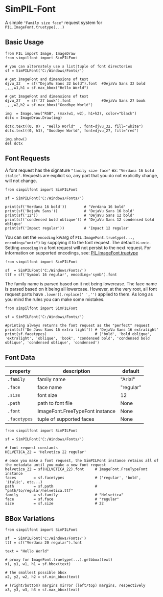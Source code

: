 # SimPIL-Font

A simple `"Family size face"` request system for `PIL.ImageFont.truetype(...)` 

## Basic Usage
```python3
from PIL import Image, ImageDraw
from simpilfont import SimPILFont

# you can alternately use a list|tuple of font directories
sf = SimPILFont('C:/Windows/Fonts/')

# get ImageFont and dimensions of text
djvu_32   = sf("DejaVu Sans 32 bold").font  #DejaVu Sans 32 bold
_,_,w1,h1 = sf.max_bbox("Hello World")

# get ImageFont and dimensions of text
djvu_27   = sf('27 book').font              #DejaVu Sans 27 book
_,_,w2,h2 = sf.max_bbox("Goodbye World")

img  = Image.new("RGB", (max(w1, w2), h1+h2), color="black")
dctx = ImageDraw.Draw(img)

dctx.text((0, 0) , "Hello World"  , font=djvu_32, fill="white")
dctx.text((0, h1), "Goodbye World", font=djvu_27, fill="red")

img.show()
del dctx
```

## Font Requests

A font request has the signature `"family size face"` ex: `"Verdana 16 bold italic"`. Requests are explicit so, any part that you do not explicitly change, will not change.

```python3
from simpilfont import SimPILFont

sf = SimPILFont('C:/Windows/Fonts/')

print(sf('Verdana 16 bold'))        # 'Verdana 16 bold'
print(sf('DejaVu Sans'))            # 'DejaVu Sans 16 bold'
print(sf('12'))                     # 'DejaVu Sans 12 bold'
print(sf('condensed bold oblique')) # 'DejaVu Sans 12 condensed bold oblique'
print(sf('Impact regular'))         # 'Impact 12 regular'
```

You can set the `encoding` kwarg of `PIL.ImageFont.truetype(..., encoding="unic")` by supplying it to the font request. The default is `unic`. Setting `encoding` in a font request will not persist to the next request. For information on supported encodings, see: [PIL.ImageFont.truetype](https://pillow.readthedocs.io/en/stable/reference/ImageFont.html#PIL.ImageFont.truetype)

```python3
from simpilfont import SimPILFont

sf  = SimPILFont('C:/Windows/Fonts/')
ttf = sf('Symbol 16 regular', encoding='symb').font
```

The family name is parsed based on it not being lowercase. The face name is parsed based on it being all lowercase. However, at the very root, all font request parts have `.lower().replace(' ','')` applied to them. As long as you mind the rules you can make some mistakes.

```python3
from simpilfont import SimPILFont

sf = SimPILFont('C:/Windows/Fonts/')

#printing always returns the font request as the "perfect" request 
print(sf('De Javu Sans 16 extra light')) # 'DejaVu Sans 16 extralight'
print(sf.facetypes)                      # ('bold', 'bold oblique', 'extralight', 'oblique', 'book', 'condensed bold', 'condensed bold oblique', 'condensed oblique', 'condensed')
```

## Font Data

| property   | description                    | default    |
|------------|--------------------------------|------------|
|`.family`   | family name                    | "Arial"    |
|`.face`     | face name                      | "regular"  |
|`.size`     | font size                      | 12         |
|`.path`     | path to font file              | None       |
|`.font`     | ImageFont.FreeTypeFont instance| None       |
|`.facetypes`| tuple of supported faces       | None       |

```python3
from simpilfont import SimPILFont

sf = SimPILFont('C:/Windows/Fonts/')

# font request constants
HELVETICA_22 = 'Helvetica 22 regular'

# once you make a font request, the SimPILFont instance retains all of the metadata until you make a new font request
helvetica_22 = sf(HELVETICA_22).font     # ImageFont.FreeTypeFont instance
faces        = sf.facetypes              # ('regular', 'bold', 'italic', etc...)
path         = sf.path                   # "path/to/regular/helvetica.ttf"
family       = sf.family                 # "Helvetica"
face         = sf.face                   # "regular"
size         = sf.size                   # 22
```

## BBox Variations
```python3
from simpilfont import SimPILFont

sf  = SimPILFont('C:/Windows/Fonts/')
ttf = sf("Verdana 20 regular").font

text = "Hello World"

# proxy for ImageFont.truetype(...).getbbox(text)
x1, y1, w1, h1 = sf.bbox(text)

# the smallest possible bbox
x2, y2, w2, h2 = sf.min_bbox(text)

# (right/bottom) margins mirror (left/top) margins, respectively
x3, y3, w3, h3 = sf.max_bbox(text)
```

